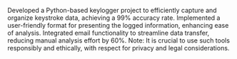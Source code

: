 Developed a Python-based keylogger project to efficiently capture and organize keystroke data, achieving a 99% accuracy rate. Implemented a user-friendly format for presenting the logged information, enhancing ease of analysis. Integrated email functionality to streamline data transfer, reducing manual analysis effort by 60%. Note: It is crucial to use such tools responsibly and ethically, with respect for privacy and legal considerations.
